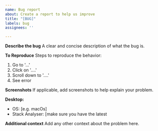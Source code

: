 ```yaml
---
name: Bug report
about: Create a report to help us improve
title: "[BUG]"
labels: bug
assignees: ''

---
```


**Describe the bug**
A clear and concise description of what the bug is.

**To Reproduce**
Steps to reproduce the behavior:
1. Go to '...'
2. Click on '....'
3. Scroll down to '....'
4. See error


**Screenshots**
If applicable, add screenshots to help explain your problem.

**Desktop:**
 - OS: [e.g. macOs]
 - Stack Analyser: [make sure you have the latest


**Additional context**
Add any other context about the problem here.
